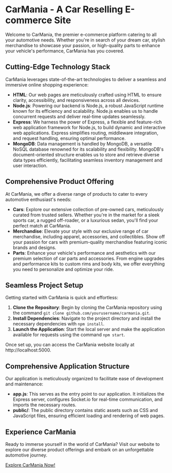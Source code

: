 # CarMania - A Car Reselling E-commerce Site

Welcome to CarMania, the premier e-commerce platform catering to all your automotive needs. Whether you're in search of your dream car, stylish merchandise to showcase your passion, or high-quality parts to enhance your vehicle's performance, CarMania has you covered.

## Cutting-Edge Technology Stack

CarMania leverages state-of-the-art technologies to deliver a seamless and immersive online shopping experience:

- **HTML**: Our web pages are meticulously crafted using HTML to ensure clarity, accessibility, and responsiveness across all devices.
- **Node.js**: Powering our backend is Node.js, a robust JavaScript runtime known for its efficiency and scalability. Node.js enables us to handle concurrent requests and deliver real-time updates seamlessly.
- **Express**: We harness the power of Express, a flexible and feature-rich web application framework for Node.js, to build dynamic and interactive web applications. Express simplifies routing, middleware integration, and request handling, ensuring optimal performance.
- **MongoDB**: Data management is handled by MongoDB, a versatile NoSQL database renowned for its scalability and flexibility. MongoDB's document-oriented structure enables us to store and retrieve diverse data types efficiently, facilitating seamless inventory management and user interaction.

## Comprehensive Product Offering

At CarMania, we offer a diverse range of products to cater to every automotive enthusiast's needs:

- **Cars**: Explore our extensive collection of pre-owned cars, meticulously curated from trusted sellers. Whether you're in the market for a sleek sports car, a rugged off-roader, or a luxurious sedan, you'll find your perfect match at CarMania.
- **Merchandise**: Elevate your style with our exclusive range of car merchandise, including apparel, accessories, and collectibles. Show off your passion for cars with premium-quality merchandise featuring iconic brands and designs.
- **Parts**: Enhance your vehicle's performance and aesthetics with our premium selection of car parts and accessories. From engine upgrades and performance kits to custom rims and body kits, we offer everything you need to personalize and optimize your ride.

## Seamless Project Setup

Getting started with CarMania is quick and effortless:

1. **Clone the Repository**: Begin by cloning the CarMania repository using the command `git clone github.com/yourusername/carmania.git`.
2. **Install Dependencies**: Navigate to the project directory and install the necessary dependencies with `npm install`.
3. **Launch the Application**: Start the local server and make the application available for requests using the command `npm start`.

Once set up, you can access the CarMania website locally at http://localhost:5000.

## Comprehensive Application Structure

Our application is meticulously organized to facilitate ease of development and maintenance:

- **app.js**: This serves as the entry point to our application. It initializes the Express server, configures Socket.io for real-time communication, and imports the necessary routes.
- **public/**: The public directory contains static assets such as CSS and JavaScript files, ensuring efficient loading and rendering of web pages.

## Experience CarMania

Ready to immerse yourself in the world of CarMania? Visit our website to explore our diverse product offerings and embark on an unforgettable automotive journey.

[Explore CarMania Now!](https://carmania.onrender.com)
